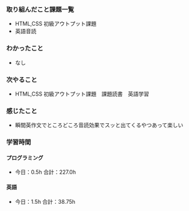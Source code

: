### 取り組んだこと課題一覧
- HTML,CSS 初級アウトプット課題
- 英語音読
### わかったこと
- なし
### 次やること
- HTML,CSS 初級アウトプット課題　課題読書　英語学習
### 感じたこと
- 瞬間英作文でところどころ音読効果でスッと出てくるやつあって楽しい
### 学習時間
#### プログラミング
- 今日：0.5h 合計：227.0h
#### 英語
- 今日：1.5h 合計：38.75h